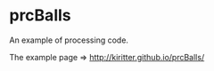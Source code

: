 prcBalls
========

An example of processing code.

The example page => http://kiritter.github.io/prcBalls/
